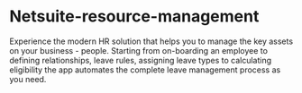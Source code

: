 # Netsuite-resource-management
Experience the modern HR solution that helps you to manage the key assets on your business - people. Starting from on-boarding an employee to defining relationships, leave rules, assigning leave types to calculating eligibility the app automates the complete leave management process as you need.
